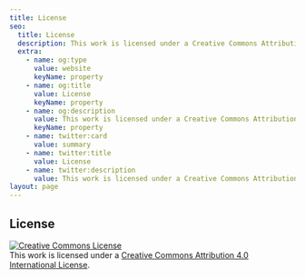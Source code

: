 ```yaml
---
title: License
seo:
  title: License
  description: This work is licensed under a Creative Commons Attribution 4.0 International License.
  extra:
    - name: og:type
      value: website
      keyName: property
    - name: og:title
      value: License
      keyName: property
    - name: og:description
      value: This work is licensed under a Creative Commons Attribution 4.0 International License.
      keyName: property
    - name: twitter:card
      value: summary
    - name: twitter:title
      value: License
    - name: twitter:description
      value: This work is licensed under a Creative Commons Attribution 4.0 International License.
layout: page
---
```


## License
[![Creative Commons License](https://i.creativecommons.org/l/by/4.0/88x31.png)](http://creativecommons.org/licenses/by/4.0/)  
This work is licensed under a [Creative Commons Attribution 4.0 International License](http://creativecommons.org/licenses/by/4.0/).
